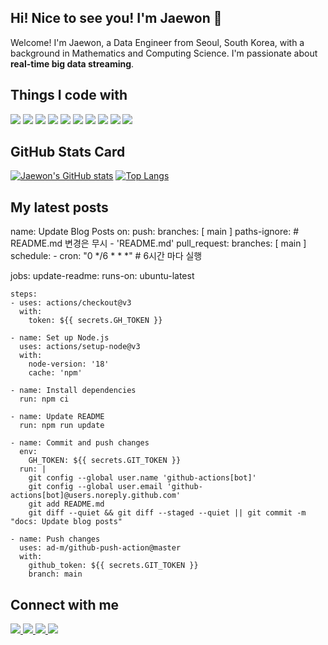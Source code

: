 ## Hi! Nice to see you! I'm Jaewon 👋

Welcome! I'm Jaewon, a Data Engineer from Seoul, South Korea, with a background in Mathematics and Computing Science.
I'm passionate about **real-time big data streaming**.

## Things I code with 
<p align="left">
  <img src="https://img.shields.io/badge/Python-3776AB?style=flat-square&logo=Python&logoColor=white"/>
  <img src="https://img.shields.io/badge/Airflow-017CEE?style=flat-square&logo=Apache%20Airflow&logoColor=white"/>
  <img src="https://img.shields.io/badge/Spark-E25A1C?style=flat-square&logo=Apache%20Spark&logoColor=white"/>
  <img src="https://img.shields.io/badge/Hadoop-66CCFF?style=flat-square&logo=Apache%20Hadoop&logoColor=white"/>
  <img src="https://img.shields.io/badge/Trino-DD00A1?style=flat-square&logo=Trino&logoColor=white"/>
  <img src="https://img.shields.io/badge/Kafka-231F20?style=flat-square&logo=Apache%20Kafka&logoColor=white"/>
  <img src="https://img.shields.io/badge/MySQL-4479A1?style=flat-square&logo=MySQL&logoColor=white"/>
  <img src="https://img.shields.io/badge/Snowflake-29B5E8?style=flat-square&logo=Snowflake&logoColor=white"/>
  <img src="https://img.shields.io/badge/Elasticsearch-005571?style=flat-square&logo=Elasticsearch&logoColor=white"/>
  <img src="https://img.shields.io/badge/Postman-FF6C37?style=flat-square&logo=Postman&logoColor=white"/>
</p>


## GitHub Stats Card

[![Jaewon's GitHub stats](https://github-readme-stats.vercel.app/api?username=jaelim095)](https://github.com/jaelim095/github-readme-stats)
[![Top Langs](https://github-readme-stats.vercel.app/api/top-langs/?username=jaelim095)](https://github.com/anuraghazra/github-readme-stats)

## My latest posts
name: Update Blog Posts
on:
  push:
    branches: [ main ]
    paths-ignore:    # README.md 변경은 무시
      - 'README.md'
  pull_request:
    branches: [ main ]
  schedule:
    - cron: "0 */6 * * *"  # 6시간 마다 실행

jobs:
  update-readme:
    runs-on: ubuntu-latest
    
    steps:
    - uses: actions/checkout@v3
      with:
        token: ${{ secrets.GH_TOKEN }}
        
    - name: Set up Node.js
      uses: actions/setup-node@v3
      with:
        node-version: '18'
        cache: 'npm'
        
    - name: Install dependencies
      run: npm ci
        
    - name: Update README
      run: npm run update
        
    - name: Commit and push changes
      env:
        GH_TOKEN: ${{ secrets.GIT_TOKEN }}
      run: |
        git config --global user.name 'github-actions[bot]'
        git config --global user.email 'github-actions[bot]@users.noreply.github.com'
        git add README.md
        git diff --quiet && git diff --staged --quiet || git commit -m "docs: Update blog posts"

    - name: Push changes
      uses: ad-m/github-push-action@master
      with:
        github_token: ${{ secrets.GIT_TOKEN }}
        branch: main

## Connect with me 
<a href="mailto:jaelim095@gmail.com" target="_blank">
  <img src="https://img.shields.io/badge/Gmail-D14836?style=flat-square&logo=Gmail&logoColor=white"/>
</a>
<a href="https://instagram.com/limjaeon__" target="_blank">
  <img src="https://img.shields.io/badge/Instagram-E4405F?style=flat-square&logo=Instagram&logoColor=white"/>
</a>
<a href="https://linkedin.com/in/jaewon-lim-563510159/" target="_blank">
  <img src="https://img.shields.io/badge/LinkedIn-0A66C2?style=flat-square&logo=LinkedIn&logoColor=white"/>
</a>
<a href="https://velog.io/@jaelim095" target="_blank">
  <img src="https://img.shields.io/badge/Velog-20C997?style=flat-square&logo=Velog&logoColor=white"/>
</a>


